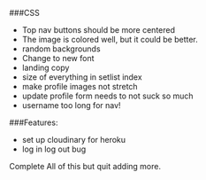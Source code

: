 ###CSS
  * Top nav buttons should be more centered
  * The image is colored well, but it could be better. 
  * random backgrounds
  * Change to new font
  * landing copy
  * size of everything in setlist index 
  * make profile images not stretch
  * update profile form needs to not suck so much
  * username too long for nav!



  ###Features:
   * set up cloudinary for heroku
   * log in log out bug
   

  Complete All of this but quit adding more.